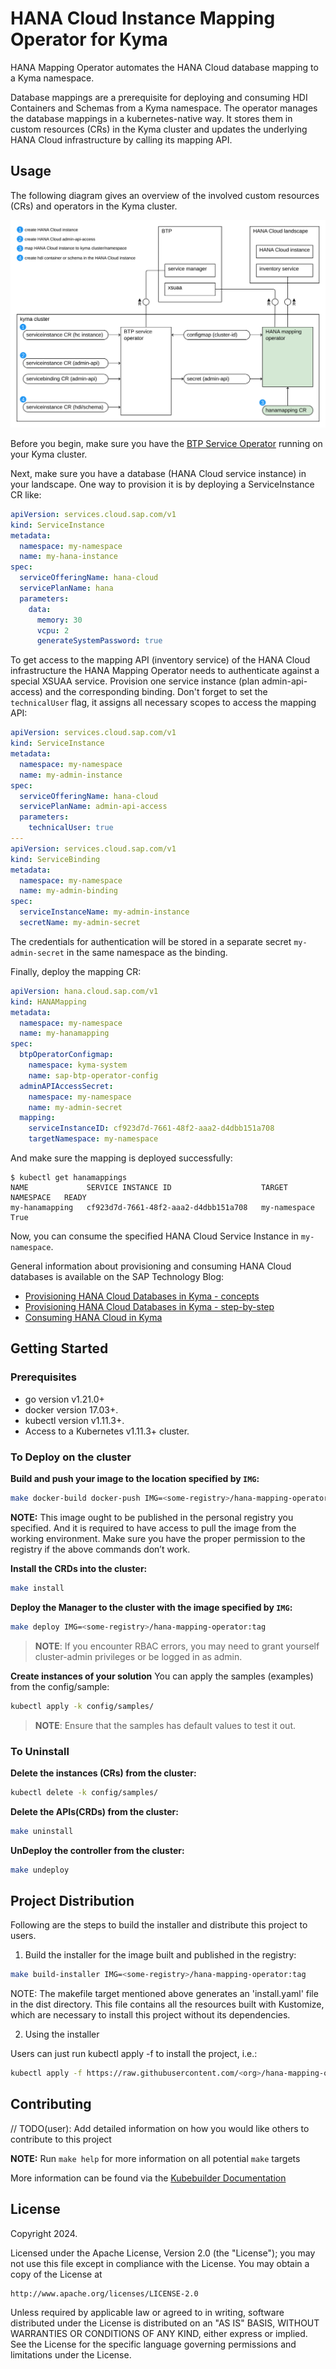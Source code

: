 # HANA Cloud Instance Mapping Operator for Kyma
HANA Mapping Operator automates the HANA Cloud database mapping to a Kyma namespace.

Database mappings are a prerequisite for deploying and consuming HDI Containers and Schemas from a Kyma namespace. The operator manages the database mappings in a kubernetes-native way. It stores them in custom resources (CRs) in the Kyma cluster and updates the underlying HANA Cloud infrastructure by calling its mapping API.

## Usage
The following diagram gives an overview of the involved custom resources (CRs) and operators in the Kyma cluster.

![](hana-mapping-operator.svg)

Before you begin, make sure you have the [BTP Service Operator](https://github.com/SAP/sap-btp-service-operator) running on your Kyma cluster.

Next, make sure you have a database (HANA Cloud service instance) in your landscape. One way to provision it is by deploying a ServiceInstance CR like:
```yaml
apiVersion: services.cloud.sap.com/v1
kind: ServiceInstance
metadata:
  namespace: my-namespace
  name: my-hana-instance
spec:
  serviceOfferingName: hana-cloud
  servicePlanName: hana
  parameters:
    data:
      memory: 30
      vcpu: 2
      generateSystemPassword: true
```

To get access to the mapping API (inventory service) of the HANA Cloud infrastructure the HANA Mapping Operator needs to authenticate against a special XSUAA service. Provision one service instance (plan admin-api-access) and the corresponding binding. Don't forget to set the `technicalUser` flag, it assigns all necessary scopes to access the mapping API:
```yaml
apiVersion: services.cloud.sap.com/v1
kind: ServiceInstance
metadata:
  namespace: my-namespace
  name: my-admin-instance
spec:
  serviceOfferingName: hana-cloud
  servicePlanName: admin-api-access
  parameters:
    technicalUser: true
---
apiVersion: services.cloud.sap.com/v1
kind: ServiceBinding
metadata:
  namespace: my-namespace
  name: my-admin-binding
spec:
  serviceInstanceName: my-admin-instance
  secretName: my-admin-secret
```

The credentials for authentication will be stored in a separate secret `my-admin-secret` in the same namespace as the binding.

Finally, deploy the mapping CR:
```yaml
apiVersion: hana.cloud.sap.com/v1
kind: HANAMapping
metadata:
  namespace: my-namespace
  name: my-hanamapping
spec:
  btpOperatorConfigmap:
    namespace: kyma-system
    name: sap-btp-operator-config
  adminAPIAccessSecret:
    namespace: my-namespace
    name: my-admin-secret
  mapping:
    serviceInstanceID: cf923d7d-7661-48f2-aaa2-d4dbb151a708
    targetNamespace: my-namespace
```

And make sure the mapping is deployed successfully:
```shell
$ kubectl get hanamappings
NAME             SERVICE INSTANCE ID                    TARGET NAMESPACE   READY
my-hanamapping   cf923d7d-7661-48f2-aaa2-d4dbb151a708   my-namespace       True
```

Now, you can consume the specified HANA Cloud Service Instance in `my-namespace`.

General information about provisioning and consuming HANA Cloud databases is available on the SAP Technology Blog:
* [Provisioning HANA Cloud Databases in Kyma - concepts](https://community.sap.com/t5/technology-blogs-by-sap/provisioning-sap-hana-cloud-databases-from-kyma-and-kubernetes-1-concepts/ba-p/13577178)
* [Provisioning HANA Cloud Databases in Kyma - step-by-step](https://community.sap.com/t5/technology-blogs-by-sap/provisioning-sap-hana-cloud-databases-from-kyma-and-kubernetes-2-kyma/ba-p/13577215)
* [Consuming HANA Cloud in Kyma](https://community.sap.com/t5/technology-blogs-by-sap/consuming-sap-hana-cloud-from-the-kyma-environment/ba-p/13552718)

## Getting Started

### Prerequisites
- go version v1.21.0+
- docker version 17.03+.
- kubectl version v1.11.3+.
- Access to a Kubernetes v1.11.3+ cluster.

### To Deploy on the cluster
**Build and push your image to the location specified by `IMG`:**

```sh
make docker-build docker-push IMG=<some-registry>/hana-mapping-operator:tag
```

**NOTE:** This image ought to be published in the personal registry you specified. 
And it is required to have access to pull the image from the working environment. 
Make sure you have the proper permission to the registry if the above commands don’t work.

**Install the CRDs into the cluster:**

```sh
make install
```

**Deploy the Manager to the cluster with the image specified by `IMG`:**

```sh
make deploy IMG=<some-registry>/hana-mapping-operator:tag
```

> **NOTE**: If you encounter RBAC errors, you may need to grant yourself cluster-admin 
privileges or be logged in as admin.

**Create instances of your solution**
You can apply the samples (examples) from the config/sample:

```sh
kubectl apply -k config/samples/
```

>**NOTE**: Ensure that the samples has default values to test it out.

### To Uninstall
**Delete the instances (CRs) from the cluster:**

```sh
kubectl delete -k config/samples/
```

**Delete the APIs(CRDs) from the cluster:**

```sh
make uninstall
```

**UnDeploy the controller from the cluster:**

```sh
make undeploy
```

## Project Distribution

Following are the steps to build the installer and distribute this project to users.

1. Build the installer for the image built and published in the registry:

```sh
make build-installer IMG=<some-registry>/hana-mapping-operator:tag
```

NOTE: The makefile target mentioned above generates an 'install.yaml'
file in the dist directory. This file contains all the resources built
with Kustomize, which are necessary to install this project without
its dependencies.

2. Using the installer

Users can just run kubectl apply -f <URL for YAML BUNDLE> to install the project, i.e.:

```sh
kubectl apply -f https://raw.githubusercontent.com/<org>/hana-mapping-operator/<tag or branch>/dist/install.yaml
```

## Contributing
// TODO(user): Add detailed information on how you would like others to contribute to this project

**NOTE:** Run `make help` for more information on all potential `make` targets

More information can be found via the [Kubebuilder Documentation](https://book.kubebuilder.io/introduction.html)

## License

Copyright 2024.

Licensed under the Apache License, Version 2.0 (the "License");
you may not use this file except in compliance with the License.
You may obtain a copy of the License at

    http://www.apache.org/licenses/LICENSE-2.0

Unless required by applicable law or agreed to in writing, software
distributed under the License is distributed on an "AS IS" BASIS,
WITHOUT WARRANTIES OR CONDITIONS OF ANY KIND, either express or implied.
See the License for the specific language governing permissions and
limitations under the License.

